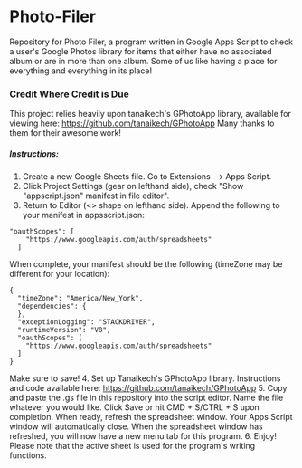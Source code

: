 # Photo-Filer
Repository for Photo Filer, a program written in Google Apps Script to check a user's Google Photos library for items that either have no associated album or are in more than one album. Some of us like having a place for everything and everything in its place!

### Credit Where Credit is Due
This project relies heavily upon tanaikech's GPhotoApp library, available for viewing here: https://github.com/tanaikech/GPhotoApp
Many thanks to them for their awesome work!

##### Instructions:
1. Create a new Google Sheets file. Go to Extensions --> Apps Script.
2. Click Project Settings (gear on lefthand side), check "Show "appscript.json" manifest in file editor".
3. Return to Editor (<> shape on lefthand side). Append the following to your manifest in appsscript.json:

```
"oauthScopes": [
    "https://www.googleapis.com/auth/spreadsheets"
  ]
```

When complete, your manifest should be the following (timeZone may be different for your location):

```
{
  "timeZone": "America/New_York",
  "dependencies": {
  },
  "exceptionLogging": "STACKDRIVER",
  "runtimeVersion": "V8",
  "oauthScopes": [
    "https://www.googleapis.com/auth/spreadsheets"
  ]
}
```

Make sure to save!
4.  Set up Tanaikech's GPhotoApp library. Instructions and code available here: https://github.com/tanaikech/GPhotoApp
5. Copy and paste the .gs file in this repository into the script editor. Name the file whatever you would like. Click Save or hit CMD + S/CTRL + S upon completion. When ready, refresh the spreadsheet window. Your Apps Script window will automatically close. When the spreadsheet window has refreshed, you will now have a new menu tab for this program. 
6. Enjoy! Please note that the active sheet is used for the program's writing functions.
